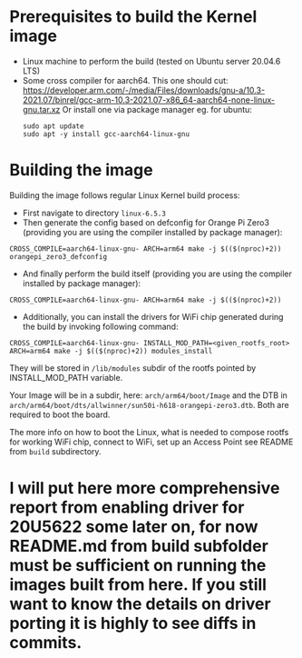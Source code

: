 # Prerequisites to build the Kernel image
- Linux machine to perform the build (tested on Ubuntu server 20.04.6 LTS)
- Some cross compiler for aarch64. This one should cut:
  https://developer.arm.com/-/media/Files/downloads/gnu-a/10.3-2021.07/binrel/gcc-arm-10.3-2021.07-x86_64-aarch64-none-linux-gnu.tar.xz
  Or install one via package manager eg. for ubuntu: 
  ```
  sudo apt update
  sudo apt -y install gcc-aarch64-linux-gnu
  ```

# Building the image
Building the image follows regular Linux Kernel build process:

- First navigate to directory ```linux-6.5.3```
- Then generate the config based on defconfig for Orange Pi Zero3 (providing you are using the compiler installed by package manager):
```
CROSS_COMPILE=aarch64-linux-gnu- ARCH=arm64 make -j $(($(nproc)+2)) orangepi_zero3_defconfig
```
- And finally perform the build itself (providing you are using the compiler installed by package manager):
```
CROSS_COMPILE=aarch64-linux-gnu- ARCH=arm64 make -j $(($(nproc)+2))
``` 
- Additionally, you can install the drivers for WiFi chip generated during the build by invoking following command:
```
CROSS_COMPILE=aarch64-linux-gnu- INSTALL_MOD_PATH=<given_rootfs_root> ARCH=arm64 make -j $(($(nproc)+2)) modules_install
```
They will be stored in ```/lib/modules``` subdir of the rootfs pointed by INSTALL_MOD_PATH variable.

Your Image will be in a subdir, here: ```arch/arm64/boot/Image``` and the DTB in ```arch/arm64/boot/dts/allwinner/sun50i-h618-orangepi-zero3.dtb```.
Both are required to boot the board.

The more info on how to boot the Linux, what is needed to compose rootfs for working WiFi chip, connect to WiFi, set up an Access Point see README from ```build``` subdirectory.

# I will put here more comprehensive report from enabling driver for 20U5622 some later on, for now README.md from build subfolder must be sufficient on running the images built from here. If you still want to know the details on driver porting it is highly  to see diffs in commits.
